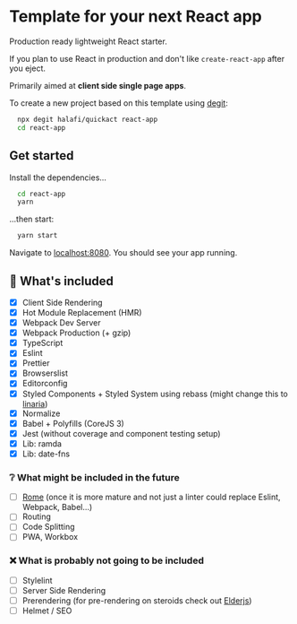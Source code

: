 # Template for your next React app

Production ready lightweight React starter.

If you plan to use React in production and don't like `create-react-app` after you eject.

Primarily aimed at **client side single page apps**.

To create a new project based on this template using <a href="https://github.com/Rich-Harris/degit" target="_blank">degit</a>:

```bash
  npx degit halafi/quickact react-app
  cd react-app
```

## Get started

Install the dependencies...

```bash
  cd react-app
  yarn
```

...then start:

```bash
  yarn start
```

Navigate to [localhost:8080](http://localhost:8080). You should see your app running.

## 🔧 What's included

- [x] Client Side Rendering
- [x] Hot Module Replacement (HMR)
- [x] Webpack Dev Server
- [x] Webpack Production (+ gzip)
- [x] TypeScript
- [x] Eslint
- [x] Prettier
- [x] Browserslist
- [x] Editorconfig
- [x] Styled Components + Styled System using rebass (might change this to [linaria](https://github.com/callstack/linaria))
- [x] Normalize
- [x] Babel + Polyfills (CoreJS 3)
- [x] Jest (without coverage and component testing setup)
- [x] Lib: ramda
- [x] Lib: date-fns

### ❔ What might be included in the future
- [ ] [Rome](https://github.com/romefrontend/rome) (once it is more mature and not just a linter could replace Eslint, Webpack, Babel...)
- [ ] Routing
- [ ] Code Splitting
- [ ] PWA, Workbox

### ❌ What is probably not going to be included
- [ ] Stylelint
- [ ] Server Side Rendering
- [ ] Prerendering (for pre-rendering on steroids check out [Elderjs](https://github.com/elderjs/elderjs))
- [ ] Helmet / SEO

